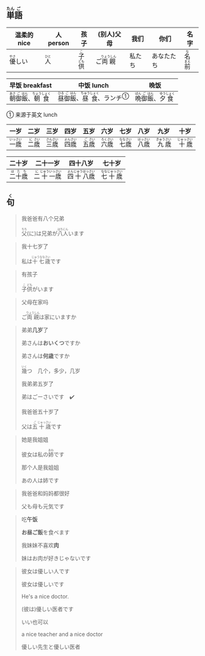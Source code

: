 ## <ruby>単<rt>たん</rt>語<rt>ご</rt></ruby>

| 温柔的 nice                               | 人 person                             | 孩子                                                         | (别人)父母                                      | 我们   | 你们       | 名字                                                         |
| ----------------------------------------- | ------------------------------------- | ------------------------------------------------------------ | ----------------------------------------------- | ------ | ---------- | ------------------------------------------------------------ |
| <ruby><rb>優</rb><rt>やさ</rt></ruby>しい | <ruby><rb>人</rb><rt>ひと</rt></ruby> | <ruby><rb>子</rb><rt>こ</rt></ruby><ruby><rb>供</rb><rt>ども</rt></ruby> | ご<ruby><rb>両親</rb><rt>りょうしん</rt></ruby> | 私たち | あなたたち | <ruby><rb>名</rb><rt>な</rt></ruby><ruby><rb>前</rb><rt>まえ</rt></ruby> |

| 早饭 breakfast                                               | 中饭 lunch                                                   | 晚饭                                                         |
| ------------------------------------------------------------ | ------------------------------------------------------------ | ------------------------------------------------------------ |
| <ruby>朝<rt>あさ</rt>御<rt>ご</rt>飯<rt>はん</rt></ruby>、<ruby>朝<rt>ちょう</rt>食<rt>しょく</rt></ruby> | <ruby>昼<rt>ひる</rt>御<rt>ご</rt>飯<rt>はん</rt></ruby>、<ruby>昼<rt>ちゅう</rt>食<rt>しょく</rt></ruby>、<a>ランチ</a><sup>①</sup> | <ruby>晩<rt>ばん</rt>御<rt>ご</rt>飯<rt>はん</rt></ruby>、<ruby>夕<rt>ゆう</rt>食<rt>しょく</rt></ruby> |

① 来源于英文 lunch

| 一岁                                                 | 二岁                                                | 三岁                                                 | 四岁                                                 | 五岁                                                | 六岁                                                 | 七岁                                                 | 八岁                                                 | 九岁                                                  | 十岁                                                  |
| -------------------------------------------------- | ------------------------------------------------- | -------------------------------------------------- | -------------------------------------------------- | ------------------------------------------------- | -------------------------------------------------- | -------------------------------------------------- | -------------------------------------------------- | --------------------------------------------------- | --------------------------------------------------- |
| <ruby>一<rt>いっ</rt></ruby><ruby>歳<rt>さい</rt></ruby> | <ruby>二<rt>に</rt></ruby><ruby>歳<rt>さい</rt></ruby> | <ruby>三<rt>さん</rt></ruby><ruby>歳<rt>さい</rt></ruby> | <ruby>四<rt>よん</rt></ruby><ruby>歳<rt>さい</rt></ruby> | <ruby>五<rt>ご</rt></ruby><ruby>歳<rt>さい</rt></ruby> | <ruby>六<rt>ろく</rt></ruby><ruby>歳<rt>さい</rt></ruby> | <ruby>七<rt>なな</rt></ruby><ruby>歳<rt>さい</rt></ruby> | <ruby>八<rt>はっ</rt></ruby><ruby>歳<rt>さい</rt></ruby> | <ruby>九<rt>きゅう</rt></ruby><ruby>歳<rt>さい</rt></ruby> | <ruby>十<rt>じゅっ</rt></ruby><ruby>歳<rt>さい</rt></ruby> |

| 二十岁                                                                      | 二十一岁                                                                                                 | 四十八岁                                                                                                  | 七十岁                                                                          |
| ------------------------------------------------------------------------ | ---------------------------------------------------------------------------------------------------- | ----------------------------------------------------------------------------------------------------- | ---------------------------------------------------------------------------- |
| <ruby>二<rt>は</rt></ruby><ruby>十<rt>た</rt></ruby><ruby>歳<rt>ち</rt></ruby> | <ruby>二<rt>に</rt></ruby><ruby>十<rt>じゅう</rt></ruby><ruby>一<rt>いっ</rt></ruby><ruby>歳<rt>さい</rt></ruby> | <ruby>四<rt>よん</rt></ruby><ruby>十<rt>じゅう</rt></ruby><ruby>八<rt>はっ</rt></ruby><ruby>歳<rt>さい</rt></ruby> | <ruby>七<rt>なな</rt></ruby><ruby>十<rt>じゅっ</rt></ruby><ruby>歳<rt>さい</rt></ruby> |





## <ruby>句<rt>く</rt></ruby>

> 我爸爸有八个兄弟
>
> <ruby><rb>父</rb><rt>ちち</rt></ruby>(に)は兄弟が<ruby><rb>八人</rb><rt>はちにん</rt></ruby>います

> 我十七岁了
> 
> 私は<ruby><rb>十七</rb><rt>じゅうなな</rt></ruby><ruby><rb>歳</rb><rt>さい</rt></ruby>です

> 有孩子
> 
> <ruby><rb>子</rb><rt>こ</rt></ruby><ruby><rb>供</rb><rt>ども</rt></ruby>がいます

> 父母在家吗
> 
> ご<ruby><rb>両親</rb><rt>りょうしん</rt></ruby>は家にいますか

> 弟弟**几岁**了
>
> 弟さんは**おいくつ**ですか
>
> 弟さんは**何歳**ですか
>
> <ruby><rb>幾</rb><rt>いく</rt></ruby>つ　几个，多少，几岁
>
> 我弟弟五岁了
>
> 弟はごーさいです　✔️
>
> 我爸爸五十岁了
>
> 父は<ruby><rb>五</rb><rt>ご</rt></ruby><ruby><rb>十</rb><rt>じゅっ</rt></ruby><ruby><rb>歳</rb><rt>さい</rt></ruby>です

> 她是我姐姐
>
> 彼女は私の<ruby><rb>姉</rb><rt>あね</rt></ruby>です
>
> 那个人是我姐姐
>
> あの人は姉です

> 我爸爸和妈妈都很好
> 
> 父も母も元気です

> 吃**午饭**
> 
> **お昼ご飯**を食べます
> 
> 我妹妹不喜欢**肉**
> 
> 妹はお肉が好きじゃないです

> 彼女は優しい人です
>
> 彼女は優しいです	
>
> 
>
> He's a nice doctor.
>
> (彼は)優しい医者です
>
> いい也可以
>
> a nice teacher and a nice doctor
>
> 優しい先生と優しい医者